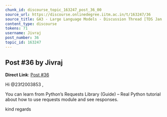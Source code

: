 ```yaml
---
chunk_id: discourse_topic_163247_post_36_00
source_url: https://discourse.onlinedegree.iitm.ac.in/t/163247/36
source_title: GA3 - Large Language Models - Discussion Thread [TDS Jan 2025]
content_type: discourse
tokens: 71
username: Jivraj
post_number: 36
topic_id: 163247
---
```


## Post #36 by Jivraj

**Direct Link**: [Post #36](https://discourse.onlinedegree.iitm.ac.in/t/163247/36)

Hi @23f2003853 ,

You can learn from Python’s Requests Library (Guide) – Real Python tutorial about how to use requests module and see responses.

kind regards

